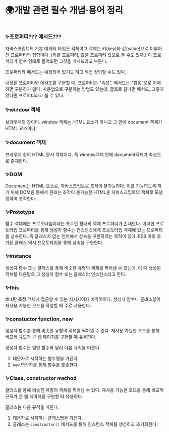 # 🌍개발 관련 필수 개념·용어 정리

```

```

### ✨프로퍼티??? 메서드???

자바스크립트의 기본 데이터 타입은 객체이고 객체는 키(key)와 값(value)으로 이루어진 프로퍼티의 집합이다. (키를 프로퍼티, 값을 프로퍼티 값으로 볼 수도 있다.) 이 프로퍼티가 함수 형태로 들어오면 그것을 메서드라고 부른다.

프로퍼티와 메서드는 내장되어 있기도 하고 직접 정의할 수도 있다.

내장된 프로퍼티와 메서드를 구분할 때, 프로퍼티는 "속성", 메서드는 "행동"으로 이해하면 구분하기 쉽다. 사용법으로 구분하는 방법도 있는데, 괄호로 끝나면 메서드, 그렇지 않다면 프로퍼티라고 볼 수 있다.

### ✨window 객체

브라우저의 창이다. window 객체는 HTML 요소가 아니고 그 안에 document 객체가 HTML 요소이다.

### ✨document 객체

브라우저 창의 HTML 문서 객체이다. 즉 window객체 안에 document객체가 속성으로 존재한다.

### ✨DOM

Document는 HTML 요소로, 자바스크립트로 조작이 불가능하다. 이를 가능하도록 하기 위해 DOM을 통해서 원래는 조작이 불가능한 HTML을 자바스크립트의 객체로 모델링하여 조작한다.

### ✨Prototype

함수 객체에는 프로토타입이라는 특수한 형태의 객체 프로퍼티가 존재한다. 이러한 프로토타입 프로퍼티를 통해 생성자 함수는 인스턴스에게 프로토타입 객체에 있는 프로퍼티를 상속한다. 즉 클래스가 없는 언어에서 상속을 구현하려는 목적이 있다. ES6 이후 추가된 클래스 역시 프로토타입을 통해 상속을 구현한다.

### ✨instance

생성자 함수 또는 클래스를 통해 비슷한 유형의 객체를 찍어낼 수 있는데, 이 때 생성된 객체를 다른말로 그 생성자 함수 또는 클래스의 인스턴스라고 한다.

### ✨this

this란 특정 객체에 접근할 수 있는 지시자이자 예약어이다. 생성자 함수나 클래스같이 재사용 가능한 코드를 작성할 때 주로 사용한다.

### ✨constuctor function, new

생성자 함수를 통해 비슷한 유형의 객체를 찍어낼 수 있다. 재사용 가능한 코드를 통해 비교적 규모가 큰 웹 페이지를 구현할 때 유용하다.

생성자 함수는 일반 함수와 달리 다음 규칙을 따른다.

1. 대문자로 시작하는 함수명을 가진다.
2. `new` 연산자를 통해 함수를 호출한다.

### ✨Class, constructor method

클래스를 통해 비슷한 유형의 객체를 찍어낼 수 있다. 재사용 가능한 코드를 통해 비교적 규모가 큰 웹 페이지를 구현할 때 유용하다.

클래스는 다음 규칙을 따른다.

1. 대문자로 시작하는 클래스명을 가진다.
2. 클래스는 `constructor()` 메서드를 통해 인스턴스 객체를 생성하고 초기화한다.
